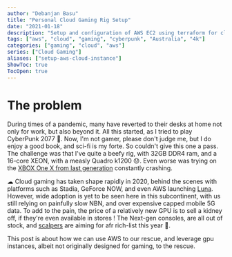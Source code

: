 ```yaml
---
author: "Debanjan Basu"
title: "Personal Cloud Gaming Rig Setup"
date: "2021-01-18"
description: "Setup and configuration of AWS EC2 using terraform for cloud gaming"
tags: ["aws", "cloud", "gaming", "cyberpunk", "Australia", "4k"]
categories: ["gaming", "cloud", "aws"]
series: ["Cloud Gaming"]
aliases: ["setup-aws-cloud-instance"]
ShowToc: true
TocOpen: true
---
```


# The problem
During times of a pandemic, many have reverted to their desks at home not only for work, but also beyond it. All this started, as I tried to play CyberPunk 2077 🤖. Now, I'm not gamer, please don't judge me, but I do enjoy a good book, and sci-fi is my forte. So couldn't give this one a pass. The challenge was that I've quite a beefy rig, with 32GB DDR4 ram, and a 16-core XEON, with a measly Quadro k1200 😓. Even worse was trying on the [XBOX One X from last generation](https://support.cdprojektred.com/en/cyberpunk/xbox/sp-technical/issue/1763/my-game-crashes-8) constantly crashing.

☁ Cloud gaming has taken shape rapidly in 2020, behind the scenes with platforms such as Stadia, GeForce NOW, and even AWS launching [Luna](https://www.amazon.com/luna/landing-page). However, wide adoption is yet to be seen here in this subcontinent, with us still relying on painfully slow NBN, and over expensive capped mobile 5G data. To add to the pain, the price of a relatively new GPU is to sell a kidney off, if they're even available in stores ! The Next-gen consoles, are all out of stock, and [scalpers](https://www.tomsguide.com/news/ps5-and-xbox-series-x-scalpers-ruining-restocks-what-you-can-do-now) are aiming for afr rich-list this year 🤑.

This post is about how we can use AWS to our rescue, and leverage gpu instances, albeit not originally designed for gaming, to the rescue.
